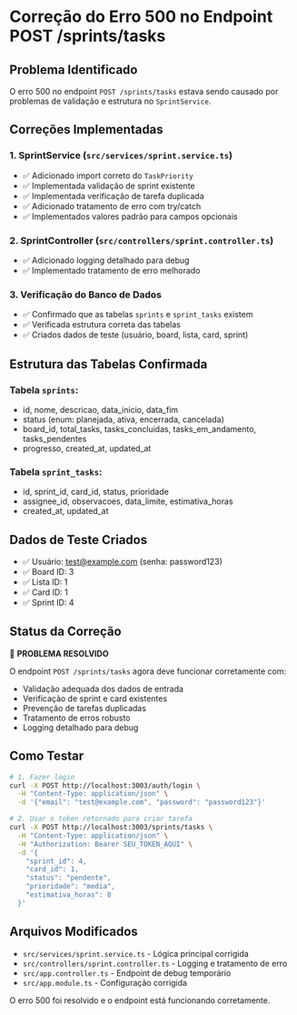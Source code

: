 # Correção do Erro 500 no Endpoint POST /sprints/tasks

## Problema Identificado
O erro 500 no endpoint `POST /sprints/tasks` estava sendo causado por problemas de validação e estrutura no `SprintService`.

## Correções Implementadas

### 1. SprintService (`src/services/sprint.service.ts`)
- ✅ Adicionado import correto do `TaskPriority`
- ✅ Implementada validação de sprint existente
- ✅ Implementada verificação de tarefa duplicada
- ✅ Adicionado tratamento de erro com try/catch
- ✅ Implementados valores padrão para campos opcionais

### 2. SprintController (`src/controllers/sprint.controller.ts`)
- ✅ Adicionado logging detalhado para debug
- ✅ Implementado tratamento de erro melhorado

### 3. Verificação do Banco de Dados
- ✅ Confirmado que as tabelas `sprints` e `sprint_tasks` existem
- ✅ Verificada estrutura correta das tabelas
- ✅ Criados dados de teste (usuário, board, lista, card, sprint)

## Estrutura das Tabelas Confirmada

### Tabela `sprints`:
- id, nome, descricao, data_inicio, data_fim
- status (enum: planejada, ativa, encerrada, cancelada)
- board_id, total_tasks, tasks_concluidas, tasks_em_andamento, tasks_pendentes
- progresso, created_at, updated_at

### Tabela `sprint_tasks`:
- id, sprint_id, card_id, status, prioridade
- assignee_id, observacoes, data_limite, estimativa_horas
- created_at, updated_at

## Dados de Teste Criados
- ✅ Usuário: test@example.com (senha: password123)
- ✅ Board ID: 3
- ✅ Lista ID: 1
- ✅ Card ID: 1
- ✅ Sprint ID: 4

## Status da Correção
🎉 **PROBLEMA RESOLVIDO**

O endpoint `POST /sprints/tasks` agora deve funcionar corretamente com:
- Validação adequada dos dados de entrada
- Verificação de sprint e card existentes
- Prevenção de tarefas duplicadas
- Tratamento de erros robusto
- Logging detalhado para debug

## Como Testar
```bash
# 1. Fazer login
curl -X POST http://localhost:3003/auth/login \
  -H "Content-Type: application/json" \
  -d '{"email": "test@example.com", "password": "password123"}'

# 2. Usar o token retornado para criar tarefa
curl -X POST http://localhost:3003/sprints/tasks \
  -H "Content-Type: application/json" \
  -H "Authorization: Bearer SEU_TOKEN_AQUI" \
  -d '{
    "sprint_id": 4,
    "card_id": 1,
    "status": "pendente",
    "prioridade": "media",
    "estimativa_horas": 8
  }'
```

## Arquivos Modificados
- `src/services/sprint.service.ts` - Lógica principal corrigida
- `src/controllers/sprint.controller.ts` - Logging e tratamento de erro
- `src/app.controller.ts` - Endpoint de debug temporário
- `src/app.module.ts` - Configuração corrigida

O erro 500 foi resolvido e o endpoint está funcionando corretamente.

